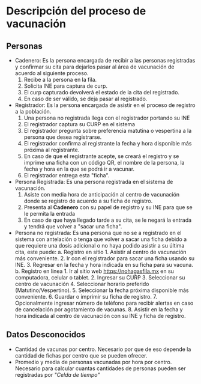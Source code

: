 # Descripción del proceso de vacunación

## Personas

- Cadenero: Es la persona encargada de recibir a las personas registradas y
  confirmar su cita para dejarlos pasar al área de vacunación de acuerdo al
  siguiente proceso.
    1. Recibe a la persona en la fila.
    2. Solicita INE para captura de curp.
    3. El curp capturado devolverá el estado de la cita del registrado.
    4. En caso de ser válido, se deja pasar al registrado.
- Registrador: Es la persona encargada de asistir en el proceso de registro a la
  población.
    1. Una persona no registrada llega con el registrador portando su INE
    2. El registrador captura su CURP en el sistema
    4. El registrador pregunta sobre preferencia matutina o vespertina a la
       persona que desea registrarse.
    5. El registrador confirma al registrante la fecha y hora disponible más
       próxima al registrante.
    6.  En caso de que el registrante acepte, se creará el registro y se imprime
        una ficha con un código QR, el nombre de la persona, la fecha y hora en
        la que se podrá ir a vacunar.
    7. El registrador entrega esta "ficha".
- Persona Registrada: Es una persona registrada en el sistema de vacunación.
    1. Asiste con media hora de anticipación al centro de vacunación donde se
       registro de acuerdo a su ficha de registro.
    2. Presenta al **Cadenero** con su papel de registro y su INE para que se le
       permita la entrada
    3. En caso de que haya llegado tarde a su cita, se le negará la entrada y
       tendrá que volver a "sacar una ficha".
- Persona no registrada: Es una persona que no se a registrado en el sistema con
  antelación o tenga que volver a sacar una ficha debido a que requiere una
  dosis adicional o no haya podido asistir a su última cita, este puede:
    a. Registro en sitio
        1. Asistir al centro de vacunación más conveniente.
        2. Ir con el registrador para sacar una ficha usando su INE.
        3. Regresar en la fecha y hora indicada en su ficha para su vacuna.
    b. Registro en linea
        1. Ir al sitio web https://nohagasfila.mx en su computadora, celular o
           tablet.
        2. Ingresar su CURP
        3. Seleccionar su centro de vacunación
        4. Seleccionar horario preferido (Matutino/Vespertino).
        5. Seleccionar la fecha próxima disponible más conveniente.
        6. Guardar o imprimir su ficha de registro.
        7. Opcionalmente ingresar número de teléfono para recibir alertas en
           caso de cancelación por agotamiento de vacunas.
        8. Asistir en la fecha y hora indicada al centro de vacunación con su
           INE y ficha de registro.


## Datos Desconocidos

- Cantidad de vacunas por centro. Necesario por que de eso depende la cantidad
  de fichas por centro que se pueden ofrecer.
- Promedio y media de personas vacunadas por hora por centro. Necesario para
  calcular cuantas cantidades de personas pueden ser registradas por *"Celda de
  tiempo"*

